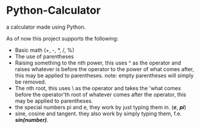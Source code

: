 # Python-Calculator
a calculator made using Python.

As of now this project supports the following:
- Basic math (+, -, *, /, %)
- The use of parentheses
- Raising something to the nth power, this uses ^ as the operator and raises whatever is before the operator to the power of what comes after, this may be applied to parentheses.
 note: empty parentheses will simply be removed.
- The nth root, this uses \ as the operator and takes the 'what comes before the operator'th root of whatever comes after the operator, this may be applied to parentheses.
- the special numbers pi and e, they work by just typing them in. (***e***, ***pi***)
- sine, cosine and tangent. they also work by simply typing them, f.e. ***sin(number)***.
